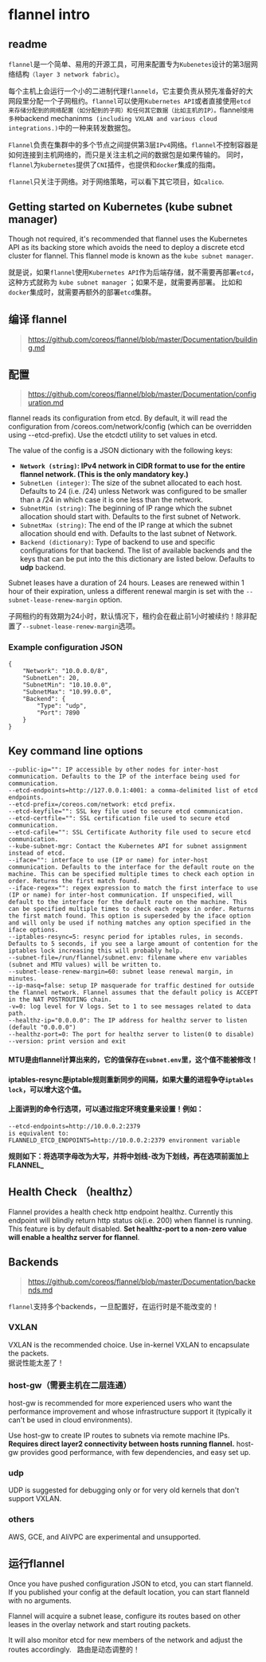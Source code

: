 # flannel intro

## readme

`flannel`是一个简单、易用的开源工具，可用来配置专为`Kubenetes`设计的第3层网络结构`（layer 3 network fabric）`。  

每个主机上会运行一个小的二进制代理`flanneld`，它主要负责从预先准备好的大网段里分配一个子网租约。`flannel`可以使用`Kubernetes API`或者直接使用`etcd
来存储分配到的网络配置（如分配到的子网）和任何其它数据（比如主机的IP）。`flannel`使用多种`backend mechaninms`
(including VXLAN and various cloud integrations.)`中的一种来转发数据包。  

`Flannel`负责在集群中的多个节点之间提供第3层`IPv4`网络。`flannel`不控制容器是如何连接到主机网络的，而只是关注主机之间的数据包是如果传输的。
同时，`flannel`为`kubernetes`提供了`CNI`插件，也提供和`docker`集成的指南。  

`flannel`只关注于网络。对于网络策略，可以看下其它项目，如`calico`.  

## Getting started on Kubernetes (kube subnet manager)

Though not required, it's recommended that flannel uses the Kubernetes API as its backing store 
which avoids the need to deploy a discrete etcd cluster for flannel. This flannel mode is known as the `kube subnet manager`.  

就是说，如果`flannel`使用`Kubernetes API`作为后端存储，就不需要再部署`etcd`，这种方式就称为 `kube subnet manager` ；如果不是，就需要再部署。
比如和`docker`集成时，就需要再额外的部署`etcd`集群。  

## 编译 flannel

> https://github.com/coreos/flannel/blob/master/Documentation/building.md  

## 配置

> https://github.com/coreos/flannel/blob/master/Documentation/configuration.md  

flannel reads its configuration from etcd. By default, it will read the configuration from /coreos.com/network/config 
(which can be overridden using --etcd-prefix). Use the etcdctl utility to set values in etcd.  

The value of the config is a JSON dictionary with the following keys:  
- **`Network (string)`: IPv4 network in CIDR format to use for the entire flannel network. (This is the only mandatory key.)**  
- `SubnetLen (integer)`: The size of the subnet allocated to each host. Defaults to 24 (i.e. /24) unless Network was configured 
to be smaller than a /24 in which case it is one less than the network.  
- `SubnetMin (string)`: The beginning of IP range which the subnet allocation should start with. Defaults to the first subnet of Network.  
- `SubnetMax (string)`: The end of the IP range at which the subnet allocation should end with. Defaults to the last subnet of Network.  
- `Backend (dictionary)`: Type of backend to use and specific configurations for that backend. 
The list of available backends and the keys that can be put into the this dictionary are listed below. Defaults to **udp** backend.  

Subnet leases have a duration of 24 hours. Leases are renewed within 1 hour of their expiration, 
unless a different renewal margin is set with the `--subnet-lease-renew-margin` option.  

子网租约的有效期为24小时，默认情况下，租约会在截止前1小时被续约！除非配置了`--subnet-lease-renew-margin`选项。  

### Example configuration JSON
```
{
	"Network": "10.0.0.0/8",
	"SubnetLen": 20,
	"SubnetMin": "10.10.0.0",
	"SubnetMax": "10.99.0.0",
	"Backend": {
		"Type": "udp",
		"Port": 7890
	}
}
```

## Key command line options

```
--public-ip="": IP accessible by other nodes for inter-host communication. Defaults to the IP of the interface being used for communication.
--etcd-endpoints=http://127.0.0.1:4001: a comma-delimited list of etcd endpoints.
--etcd-prefix=/coreos.com/network: etcd prefix.
--etcd-keyfile="": SSL key file used to secure etcd communication.
--etcd-certfile="": SSL certification file used to secure etcd communication.
--etcd-cafile="": SSL Certificate Authority file used to secure etcd communication.
--kube-subnet-mgr: Contact the Kubernetes API for subnet assignment instead of etcd.
--iface="": interface to use (IP or name) for inter-host communication. Defaults to the interface for the default route on the machine. This can be specified multiple times to check each option in order. Returns the first match found.
--iface-regex="": regex expression to match the first interface to use (IP or name) for inter-host communication. If unspecified, will default to the interface for the default route on the machine. This can be specified multiple times to check each regex in order. Returns the first match found. This option is superseded by the iface option and will only be used if nothing matches any option specified in the iface options.
--iptables-resync=5: resync period for iptables rules, in seconds. Defaults to 5 seconds, if you see a large amount of contention for the iptables lock increasing this will probably help.
--subnet-file=/run/flannel/subnet.env: filename where env variables (subnet and MTU values) will be written to.
--subnet-lease-renew-margin=60: subnet lease renewal margin, in minutes.
--ip-masq=false: setup IP masquerade for traffic destined for outside the flannel network. Flannel assumes that the default policy is ACCEPT in the NAT POSTROUTING chain.
-v=0: log level for V logs. Set to 1 to see messages related to data path.
--healthz-ip="0.0.0.0": The IP address for healthz server to listen (default "0.0.0.0")
--healthz-port=0: The port for healthz server to listen(0 to disable)
--version: print version and exit
```

#### MTU是由flannel计算出来的，它的值保存在`subnet.env`里，这个值不能被修改！  
#### iptables-resync是iptable规则重新同步的间隔，如果大量的进程争夺`iptables lock`，可以增大这个值。  
#### 上面讲到的命令行选项，可以通过指定环境变量来设置！例如：  
```
--etcd-endpoints=http://10.0.0.2:2379
is equivalent to:  
FLANNELD_ETCD_ENDPOINTS=http://10.0.0.2:2379 environment variable
```
**规则如下：将选项字母改为大写，并将中划线`-`改为下划线，再在选项前面加上FLANNEL_**  

## Health Check （healthz）

Flannel provides a health check http endpoint healthz.  Currently this endpoint will blindly return http status ok(i.e. 200) when flannel is running. This feature is by default disabled. **Set healthz-port to a non-zero value will enable a healthz server for flannel**.  

## Backends

> https://github.com/coreos/flannel/blob/master/Documentation/backends.md  

`flannel`支持多个backends，一旦配置好，在运行时是不能改变的！  

### VXLAN
VXLAN is the recommended choice. Use in-kernel VXLAN to encapsulate the packets.  
据说性能太差了！  

### host-gw（需要主机在二层连通）
host-gw is recommended for more experienced users who want the performance improvement and whose infrastructure support it (typically it can't be used in cloud environments).  

Use host-gw to create IP routes to subnets via remote machine IPs. **Requires direct layer2 connectivity between hosts running flannel.** host-gw provides good performance, with few dependencies, and easy set up.  

### udp
UDP is suggested for debugging only or for very old kernels that don't support VXLAN.  

### others
AWS, GCE, and AliVPC are experimental and unsupported.  

## 运行flannel

Once you have pushed configuration JSON to etcd, you can start flanneld. 
If you published your config at the default location, you can start flanneld with no arguments.  

Flannel will acquire a subnet lease, configure its routes based on other leases in the overlay network and start routing packets.  

It will also monitor etcd for new members of the network and adjust the routes accordingly.  
路由是动态调整的！  

